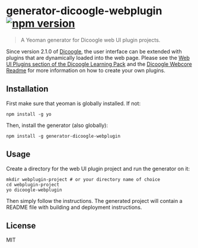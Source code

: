 # generator-dicoogle-webplugin [![npm version](https://badge.fury.io/js/generator-dicoogle-webplugin.svg)](https://badge.fury.io/js/generator-dicoogle-webplugin)
> A Yeoman generator for Dicoogle web UI plugin projects.

Since version 2.1.0 of [Dicoogle](https://github.com/bioinformatics-ua/dicoogle), the user interface can be extended with plugins that are dynamically loaded into the web page. Please see the [Web UI Plugins section of the Dicoogle Learning Pack](https://bioinformatics-ua.github.io/dicoogle-learning-pack/docs/webplugins/) and the [Dicoogle Webcore Readme](https://github.com/bioinformatics-ua/dicoogle/tree/master/webcore#creating-plugins) for more information on how to create your own plugins.

## Installation
First make sure that yeoman is globally installed. If not:

    npm install -g yo

Then, install the generator (also globally):

    npm install -g generator-dicoogle-webplugin

## Usage
Create a directory for the web UI plugin project and run the generator on it:

    mkdir webplugin-project # or your directory name of choice
    cd webplugin-project
    yo dicoogle-webplugin

Then simply follow the instructions. The generated project will contain a README file with building and deployment instructions.

## License

MIT
